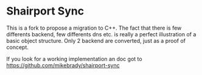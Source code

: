 Shairport Sync
=============
This is a fork to propose a migration to C++. The fact that there is few differents backend, few differents dns etc. is really a perfect illustration of a basic object structure.
Only 2 backend are converted, just as a proof of concept.

If you look for a working implementation an doc got to https://github.com/mikebrady/shairport-sync
